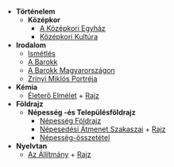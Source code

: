 - **Történelem**
	- **Középkor**
		- [A Középkori Egyház](Történelem/1.Középkor/1.A_Középkori_Egyház.md)
		- [Középkori Kultúra](2.Középkori_Kultúra.md)
- **Irodalom**
	- [Ismétlés](Irodalom/1.Ismétlés.md)
	- [A Barokk](Irodalom/2.A_Barokk.md)
	- [A Barokk Magyarországon](Irodalom/3.A_Barokk_Magyarországon.md)
	- [Zrínyi Miklós Portréja](Irodalom/4.Zrínyi_Miklós_Portréja.md)
- **Kémia**
	- [Életerő Elmélet](Kémia/Életerő_Elmélet.md) + [Rajz](Kémia/Életerő_Elmélet.excalidraw.md)
- **Földrajz**
	- **Népesség -és Településföldrajz**
		- [Népesség Földrajz](Földrajz/Népesség_-és_településföldrajz/1.Népesség_Földrajz.md)
		- [Népesedési Átmenet Szakaszai](Földrajz/Népesség_-és_településföldrajz/2.Népesedési_átmenet_szakaszai.md) + [Rajz](Földrajz/Népesség_-és_településföldrajz/2.Népesedési_átmenet_szakaszai.excalidraw.md)
		- [Népesség-összetétel](Földrajz/Népesség_-és_településföldrajz/3.Népesség-összetétel.md)
- **Nyelvtan**
	- [Az Állítmány](Nyelvtan/1.Az_Állítmány.md) + [Rajz](Nyelvtan/1.Az_Állítmány.excalidraw.md)
